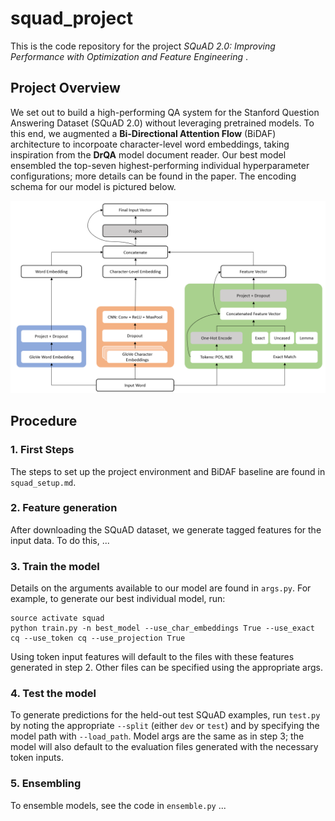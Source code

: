 # squad_project

This is the code repository for the project _SQuAD 2.0: Improving Performance with
Optimization and Feature Engineering_ .

## Project Overview
We set out to build a high-performing QA system for the Stanford Question Answering Dataset (SQuAD 2.0) without leveraging pretrained models. To this end, we augmented a __Bi-Directional Attention Flow__ (BiDAF) architecture to incorpoate character-level word embeddings, taking inspiration from the __DrQA__ model document reader. Our best model ensembled the top-seven highest-performing individual hyperparameter configurations; more details can be found in the paper. The encoding schema for our model is pictured below.

![Screenshot](imgs/encoding_diagram.png)


## Procedure
### 1. First Steps
The steps to set up the project environment and BiDAF baseline are found in `squad_setup.md`.

### 2. Feature generation
After downloading the SQuAD dataset, we generate tagged features for the input data. To do this, ...

### 3. Train the model
Details on the arguments available to our model are found in `args.py`. For example, to generate our best individual model, run:
```
source activate squad
python train.py -n best_model --use_char_embeddings True --use_exact cq --use_token cq --use_projection True
```
Using token input features will default to the files with these features generated in step 2. Other files can be specified using the appropriate args.

### 4. Test the model
To generate predictions for the held-out test SQuAD examples, run `test.py` by noting the appropriate `--split` (either `dev` or `test`) and by specifying the
model path with `--load_path`. Model args are the same as in step 3; the model will also default to the evaluation files generated with the necessary token inputs.

### 5. Ensembling
To ensemble models, see the code in `ensemble.py` ...
